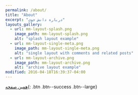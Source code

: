 ```yaml
---
permalink: /about/
title: "About"
excerpt: "درباره دانش جوی"
layouts_gallery:
  - url: mm-layout-splash.png
    image_path: mm-layout-splash.png
    alt: "splash layout example"
  - url: mm-layout-single-meta.png
    image_path: mm-layout-single-meta.png
    alt: "single layout with comments and related posts"
  - url: mm-layout-archive.png
    image_path: mm-layout-archive.png
    alt: "archive layout example"
modified: 2016-04-18T16:39:37-04:00
---
```


[همین صفحه](https://DaneshJoy.github.io/about/){: .btn .btn--success .btn--large}
